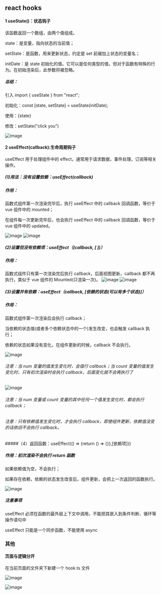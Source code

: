 ## react hooks

#### 1 useState()：状态钩子

该函数返回一个数组，由两个值组成。

state：是变量，指向状态的当前值；

setState：是函数，用来更新状态，约定是 set 前缀加上状态的变量名；

initDate：是 state 初始化的值。它可以是任何类型的值，但对于函数有特殊的行为。在初始渲染后，此参数将被忽略。

##### 总结：

引入 import { useState } from "react";

初始化：const [state, setState] = useState(initDate);

使用：{state}

修改：setState("click you")

![image](https://github.com/chenmeiling12/StudyNotes/assets/108569295/c9c09c10-8fc7-461f-8a49-732fd09f5e98)

#### 2 useEffect(callback):生命周期钩子

useEffect 用于处理组件中的 effect，通常用于请求数据，事件处理，订阅等相关操作。

##### (1)用法：没有设置依赖：useEffect(callback)

##### 作用：

函数式组件第一次渲染完毕后，执行 useEffect 中的 callback 回调函数，等价于 vue 组件中的 mounted；

在组件每一次更新完毕后，也会执行 useEffect 中的 callback 回调函数，等价于 vue 组件中的 updated。

![image](https://github.com/chenmeiling12/StudyNotes/assets/108569295/559f4a9f-b3ff-4e9c-916c-e70360a1d182)
![image](https://github.com/chenmeiling12/StudyNotes/assets/108569295/40789eb8-9e1a-4816-8a28-6c8eb6cb9a48)

##### (2)设置但没有依赖项：useEffect（(callback, [ ])）

##### 作用：

函数式组件只有第一次渲染完后执行 callback，后面视图更新，callback 都不再执行，类似于 vue 组件的 Mounted(只渲染一次)。
![image](https://github.com/chenmeiling12/StudyNotes/assets/108569295/8f5f7935-49d1-4142-a255-5cb3a7419e33)
![image](https://github.com/chenmeiling12/StudyNotes/assets/108569295/368da2fb-41b6-4851-b1cf-af96edcc27f5)

##### (3)设置并有依赖：useEffect（callback, [依赖的状态(可以有多个状态)]）

##### 作用：

函数式组件第一次渲染后会执行 callback；

当依赖的状态值(或者多个依赖状态中的一个)发生改变，也会触发 callback 执行；

依赖的状态如果没有变化，在组件更新的时候，callback 不会执行。

![image](https://github.com/chenmeiling12/StudyNotes/assets/108569295/a1b1523e-e7c3-46f4-b5df-08edce9d5656)

###### 注意：当 num 变量的值发生变化时，会值行 callback；当 count 变量的值发生变化时，只有初次渲染时会执行 callback，后面变化就不会再执行了

![image](https://github.com/chenmeiling12/StudyNotes/assets/108569295/cf0cf1c7-cbe2-4528-9a1a-32581bdd7086)

###### 注意：当 num 变量或 count 变量的其中任何一个值发生变化时，都会执行 callback；

###### 注意：只有依赖值发生变化时，才会执行 callback，即使组件更新，依赖值没变的话依旧不会执行 callback。

#####（4）返回函数：useEffect(() => {return () => {}},[依赖项])}

##### 作用：初次渲染不会执行 return 函数

如果依赖值为空，不会执行；

如果存在依赖，依赖的状态发生改变后，组件更新，会把上一次返回的函数执行。

![image](https://github.com/chenmeiling12/StudyNotes/assets/108569295/6caf1aac-d86f-4190-9a67-c0514ed08a06)

##### 注意事项

useEffect 必须在函数的最外层上下文中调用，不能把其嵌入到条件判断、循环等操作语句中

useEffect 只能是一个同步函数，不能使用 async

### 其他

#### 页面与逻辑分开

在当前页面的文件夹下新建一个 hook.ts 文件

![image](https://github.com/chenmeiling12/StudyNotes/assets/108569295/a339800a-ea01-460d-b1e2-3543e56b60cc)

![image](https://github.com/chenmeiling12/StudyNotes/assets/108569295/e65553f2-0145-4c65-b97f-697ca83a5c82)
